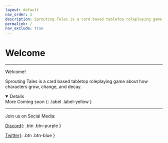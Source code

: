 ```yaml
---
layout: default
nav_order: 1
description: Sprouting Tales is a card based tabletop roleplaying game about how characters grow, change, and decay.
permalink: /
nav_exclude: true 
---
```


# Welcome

---

Welcome! 

Sprouting Tales is a card based tabletop roleplaying game about how characters grow, change, and decay.

<details open markdown="block">
	More Coming soon
	{: .label .label-yellow }
</details>


---

Join us on Social Media:

[Discord](https://discord.com/invite/tJjGUNJAZP){: .btn .btn-purple }

[Twitter](https://twitter.com/plerpsandplerps){: .btn .btn-blue }